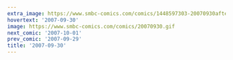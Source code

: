 ```yaml
---
extra_image: https://www.smbc-comics.com/comics/1448597303-20070930after.png
hovertext: '2007-09-30'
image: https://www.smbc-comics.com/comics/20070930.gif
next_comic: '2007-10-01'
prev_comic: '2007-09-29'
title: '2007-09-30'
---
```


